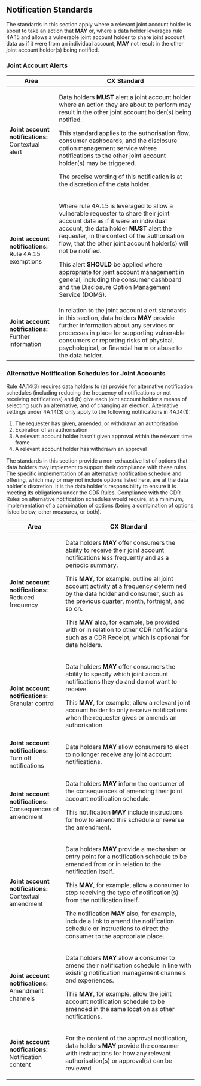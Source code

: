 ## Notification Standards


The standards in this section apply where a relevant joint account holder is about to take an action that **MAY** or, where a data holder leverages rule 4A.15 and allows a vulnerable joint account holder to share joint account data as if it were from an individual account, **MAY** not result in the other joint account holder(s) being notified.

### Joint Account Alerts
|Area|CX Standard|
|-------------------|------------------------------|
| **Joint account notifications:**<br/>Contextual alert | <p>Data holders **MUST** alert a joint account holder where an action they are about to perform may result in the other joint account holder(s) being notified.</p><p>This standard applies to the authorisation flow, consumer dashboards, and the disclosure option management service where notifications to the other joint account holder(s) may be triggered.</p><p>The precise wording of this notification is at the discretion of the data holder.</p> |
| **Joint account notifications:**<br/>Rule 4A.15 exemptions | <p>Where rule 4A.15 is leveraged to allow a vulnerable requester to share their joint account data as if it were an individual account, the data holder **MUST** alert the requester, in the context of the authorisation flow, that the other joint account holder(s) will not be notified.</p><p>This alert **SHOULD** be applied where appropriate for joint account management in general, including the consumer dashboard and the Disclosure Option Management Service (DOMS).</p> |
| **Joint account notifications:**<br/>Further information | In relation to the joint account alert standards in this section, data holders **MAY** provide further information about any services or processes in place for supporting vulnerable consumers or reporting risks of physical, psychological, or financial harm or abuse to the data holder. |

### Alternative Notification Schedules for Joint Accounts

Rule 4A.14(3) requires data holders to (a) provide for alternative notification schedules (including reducing the frequency of notifications or not receiving notifications) and (b) give each joint account holder a means of selecting such an alternative, and of changing an election.
Alternative settings under 4A.14(3) only apply to the following notifications in 4A.14(1):

1. The requester has given, amended, or withdrawn an authorisation
2. Expiration of an authorisation
3. A relevant account holder hasn't given approval within the relevant time frame
4. A relevant account holder has withdrawn an approval

The standards in this section provide a non-exhaustive list of options that data holders may implement to support their compliance with these rules. The specific implementation of an alternative notification schedule and offering, which may or may not include options listed here, are at the data holder's discretion. It is the data holder's responsibility to ensure it is meeting its obligations under the CDR Rules. Compliance with the CDR Rules on alternative notification schedules would require, at a minimum, implementation of a combination of options (being a combination of options listed below, other measures, or both).

|Area|CX Standard|
|-------------------|------------------------------|
|**Joint account notifications:**<br/>Reduced frequency  |<p>Data holders **MAY** offer consumers the ability to receive their joint account notifications less frequently and as a periodic summary.</p><p>This **MAY**, for example, outline all joint account activity at a frequency determined by the data holder and consumer, such as the previous quarter, month, fortnight, and so on.</p><p>This **MAY** also, for example, be provided with or in relation to other CDR notifications such as a CDR Receipt, which is optional for data holders.</p>|
|**Joint account notifications:**<br/>Granular control |<p>Data holders **MAY** offer consumers the ability to specify which joint account notifications they do and do not want to receive.</p><p>This **MAY**, for example, allow a relevant joint account holder to only receive notifications when the requester gives or amends an authorisation.</p>|
|**Joint account notifications:**<br/>Turn off notifications |<p>Data holders **MAY** allow consumers to elect to no longer receive any joint account notifications.</p>|
|**Joint account notifications:**<br/>Consequences of amendment |<p>Data holders **MAY** inform the consumer of the consequences of amending their joint account notification schedule.</p><p>This notification **MAY** include instructions for how to amend this schedule or reverse the amendment.</p>|
|**Joint account notifications:**<br/>Contextual amendment |<p>Data holders **MAY** provide a mechanism or entry point for a notification schedule to be amended from or in relation to the notification itself.</p><p>This **MAY**, for example, allow a consumer to stop receiving the type of notification(s) from the notification itself.</p><p>The notification **MAY** also, for example, include a link to amend the notification schedule or instructions to direct the consumer to the appropriate place.</p>|
|**Joint account notifications:**<br/>Amendment channels |<p>Data holders **MAY** allow a consumer to amend their notification schedule in line with existing notification management channels and experiences.</p><p>This **MAY**, for example, allow the joint account notification schedule to be amended in the same location as other notifications.</p>|
|**Joint account notifications:**<br/>Notification content |<p>For the content of the approval notification, data holders **MAY** provide the consumer with instructions for how any relevant authorisation(s) or approval(s) can be reviewed.</p>|

